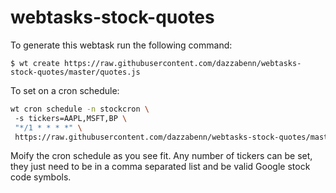 # webtasks-stock-quotes

To generate this webtask run the following command:

```$ wt create https://raw.githubusercontent.com/dazzabenn/webtasks-stock-quotes/master/quotes.js```

To set on a cron schedule:

```bash
wt cron schedule -n stockcron \ 
 -s tickers=AAPL,MSFT,BP \
 "*/1 * * * *" \
 https://raw.githubusercontent.com/dazzabenn/webtasks-stock-quotes/master/quotes.js
 ```
 
Moify the cron schedule as you see fit. Any number of tickers can be set, they just need to be in a comma separated list and be valid Google stock code symbols.
